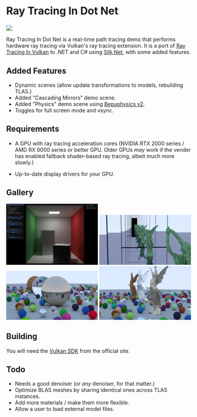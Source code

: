 # Ray Tracing In Dot Net

<img align="center" src="https://github.com/bmdub/RayTracingInDotNet/blob/master/gallery/Physics.png">

Ray Tracing In Dot Net is a real-time path tracing demo that performs hardware ray tracing via Vulkan's ray tracing extension.  It is a port of [Ray Tracing In Vulkan](https://github.com/GPSnoopy/RayTracingInVulkan) to .NET and C# using [Silk.Net](https://github.com/dotnet/Silk.NET), with some added features.


## Added Features

- Dynamic scenes (allow update transformations to models, rebuilding TLAS.)
- Added "Cascading Mirrors" demo scene.
- Added "Physics" demo scene using [Bepuphysics v2](https://github.com/bepu/bepuphysics2).
- Toggles for full screen mode and vsync.


## Requirements

- A GPU with ray tracing acceleration cores (NVIDIA RTX 2000 series / AMD RX 6000 series or better GPU.  Older GPUs _may_ work if the vender has enabled fallback shader-based ray tracing, albeit much more slowly.)

- Up-to-date display drivers for your GPU.


## Gallery

<img src="https://github.com/bmdub/RayTracingInDotNet/blob/master/gallery/Cornell Box.png" width="49%"></img>
<img src="https://github.com/bmdub/RayTracingInDotNet/blob/master/gallery/Cascading Mirrors.png" width="49%"></img>
<img src="https://github.com/bmdub/RayTracingInDotNet/blob/master/gallery/Ray Tracing in One Weekend.png" width="49%"></img>
<img src="https://github.com/bmdub/RayTracingInDotNet/blob/master/gallery/Lucy in One Weekend.png" width="49%"></img>


## Building

You will need the [Vulkan SDK](https://vulkan.lunarg.com/sdk/home) from the official site.


## Todo

- Needs a good denoiser (or _any_ denoiser, for that matter.)
- Optimize BLAS meshes by sharing identical ones across TLAS instances.
- Add more materials / make them more flexible.
- Allow a user to load external model files.
